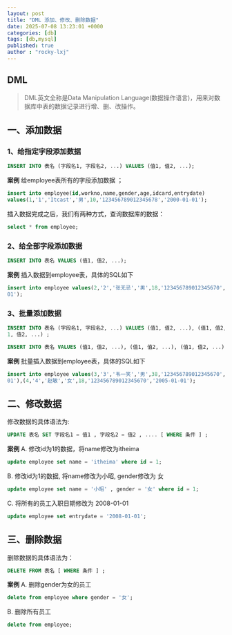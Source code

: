 ```yaml
---
layout: post
title: "DML 添加、修改、删除数据"
date: 2025-07-08 13:23:01 +0000
categories: [db]
tags: [db,mysql]
published: true
author : "rocky-lxj"
---
```

## DML 
> DML英文全称是Data Manipulation Language(数据操作语言)，用来对数据库中表的数据记录进行增、删、改操作。

## 一、添加数据
### 1、给指定字段添加数据
```sql
INSERT INTO 表名 (字段名1, 字段名2, ...) VALUES (值1, 值2, ...);
```
**案例**
给employee表所有的字段添加数据 ；
```sql
insert into employee(id,workno,name,gender,age,idcard,entrydate)
values(1,'1','Itcast','男',10,'123456789012345678','2000-01-01');
```
插入数据完成之后，我们有两种方式，查询数据库的数据：
```sql
select * from employee;
```
### 2、给全部字段添加数据
```sql
INSERT INTO 表名 VALUES (值1, 值2, ...);
```
**案例**
插入数据到employee表，具体的SQL如下
```sql
insert into employee values(2,'2','张无忌','男',18,'123456789012345670','2005-01-
01');
```
### 3、批量添加数据
```sql
INSERT INTO 表名 (字段名1, 字段名2, ...) VALUES (值1, 值2, ...), (值1, 值2, ...), (值
1, 值2, ...) ;
```
```sql
INSERT INTO 表名 VALUES (值1, 值2, ...), (值1, 值2, ...), (值1, 值2, ...) ; 
```
**案例**
批量插入数据到employee表，具体的SQL如下
```sql
insert into employee values(3,'3','韦一笑','男',38,'123456789012345670','2005-01-
01'),(4,'4','赵敏','女',18,'123456789012345670','2005-01-01');
```
## 二、修改数据
修改数据的具体语法为:
```sql
UPDATE 表名 SET 字段名1 = 值1 , 字段名2 = 值2 , .... [ WHERE 条件 ] ;
```
**案例**
A. 修改id为1的数据，将name修改为itheima
```sql
update employee set name = 'itheima' where id = 1; 
```
B. 修改id为1的数据, 将name修改为小昭, gender修改为 女
```sql
update employee set name = '小昭' , gender = '女' where id = 1;
```
C. 将所有的员工入职日期修改为 2008-01-01
```sql
update employee set entrydate = '2008-01-01';
```
## 三、删除数据
删除数据的具体语法为：
```sql
DELETE FROM 表名 [ WHERE 条件 ] ; 
```
**案例**
A. 删除gender为女的员工
```sql
delete from employee where gender = '女';
```
B. 删除所有员工
```sql
delete from employee;
```
